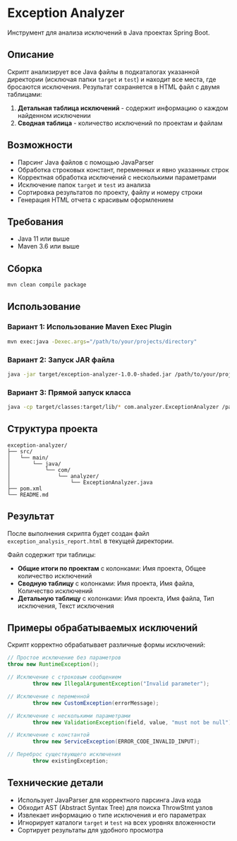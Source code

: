 # Exception Analyzer

Инструмент для анализа исключений в Java проектах Spring Boot.

## Описание

Скрипт анализирует все Java файлы в подкаталогах указанной директории (исключая папки `target` и `test`) и находит все места, где бросаются исключения. Результат сохраняется в HTML файл с двумя таблицами:

1. **Детальная таблица исключений** - содержит информацию о каждом найденном исключении
2. **Сводная таблица** - количество исключений по проектам и файлам

## Возможности

- Парсинг Java файлов с помощью JavaParser
- Обработка строковых констант, переменных и явно указанных строк
- Корректная обработка исключений с несколькими параметрами
- Исключение папок `target` и `test` из анализа
- Сортировка результатов по проекту, файлу и номеру строки
- Генерация HTML отчета с красивым оформлением

## Требования

- Java 11 или выше
- Maven 3.6 или выше

## Сборка

```bash
mvn clean compile package
```

## Использование

### Вариант 1: Использование Maven Exec Plugin

```bash
mvn exec:java -Dexec.args="/path/to/your/projects/directory"
```

### Вариант 2: Запуск JAR файла

```bash
java -jar target/exception-analyzer-1.0.0-shaded.jar /path/to/your/projects/directory
```

### Вариант 3: Прямой запуск класса

```bash
java -cp target/classes:target/lib/* com.analyzer.ExceptionAnalyzer /path/to/your/projects/directory
```

## Структура проекта

```
exception-analyzer/
├── src/
│   └── main/
│       └── java/
│           └── com/
│               └── analyzer/
│                   └── ExceptionAnalyzer.java
├── pom.xml
└── README.md
```

## Результат

После выполнения скрипта будет создан файл `exception_analysis_report.html` в текущей директории.

Файл содержит три таблицы:
- **Общие итоги по проектам** с колонками: Имя проекта, Общее количество исключений
- **Сводную таблицу** с колонками: Имя проекта, Имя файла, Количество исключений
- **Детальную таблицу** с колонками: Имя проекта, Имя файла, Тип исключения, Текст исключения

## Примеры обрабатываемых исключений

Скрипт корректно обрабатывает различные формы исключений:

```java
// Простое исключение без параметров
throw new RuntimeException();

// Исключение с строковым сообщением
        throw new IllegalArgumentException("Invalid parameter");

// Исключение с переменной
        throw new CustomException(errorMessage);

// Исключение с несколькими параметрами
        throw new ValidationException(field, value, "must not be null");

// Исключение с константой
        throw new ServiceException(ERROR_CODE_INVALID_INPUT);

// Переброс существующего исключения
        throw existingException;
```

## Технические детали

- Использует JavaParser для корректного парсинга Java кода
- Обходит AST (Abstract Syntax Tree) для поиска ThrowStmt узлов
- Извлекает информацию о типе исключения и его параметрах
- Игнорирует каталоги `target` и `test` на всех уровнях вложенности
- Сортирует результаты для удобного просмотра